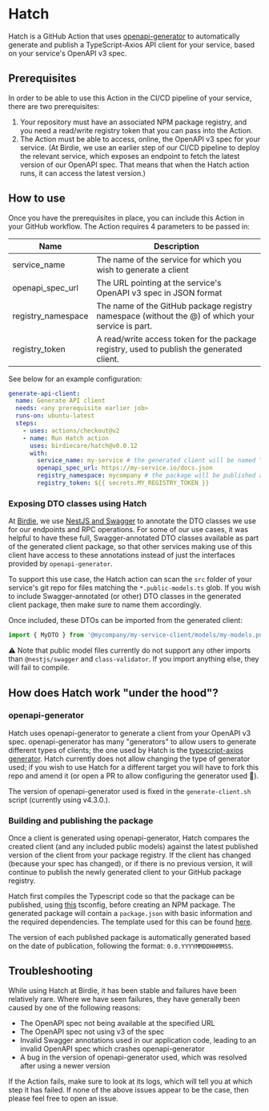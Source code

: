 # Hatch

Hatch is a GitHub Action that uses [openapi-generator](https://github.com/OpenAPITools/openapi-generator) to automatically generate and publish a TypeScript-Axios API client for your service, based on your service's OpenAPI v3 spec.

## Prerequisites

In order to be able to use this Action in the CI/CD pipeline of your service, there are two prerequisites:

1. Your repository must have an associated NPM package registry, and you need a read/write registry token that you can pass into the Action.
2. The Action must be able to access, online, the OpenAPI v3 spec for your service. (At Birdie, we use an earlier step of our CI/CD pipeline to deploy the relevant service, which exposes an endpoint to fetch the latest version of our OpenAPI spec. That means that when the Hatch action runs, it can access the latest version.)

## How to use


Once you have the prerequisites in place, you can include this Action in your GitHub workflow. The Action requires 4 parameters to be passed in:

| Name                     | Description                                                                                      |
| -----------              | -----------                                                                                      |
| service_name             | The name of the service for which you wish to generate a client                                  |
| openapi_spec_url         | The URL pointing at the service's OpenAPI v3 spec in JSON format                                 |
| registry_namespace       | The name of the GitHub package registry namespace (without the @) of which your service is part. |
| registry_token           | A read/write access token for the package registry, used to publish the generated client.        |

See below for an example configuration:

```yaml
generate-api-client:
  name: Generate API client
  needs: <any prerequisite earlier job>
  runs-on: ubuntu-latest
  steps:
    - uses: actions/checkout@v2
    - name: Run Hatch action
      uses: birdiecare/hatch@v0.0.12 
      with:
        service_name: my-service # the generated client will be named "my-service-client"
        openapi_spec_url: https://my-service.io/docs.json
        registry_namespace: mycompany # the package will be published as @mycompany/my-service-client
        registry_token: ${{ secrets.MY_REGISTRY_TOKEN }}
```

### Exposing DTO classes using Hatch

At [Birdie](https://birdie.care), we use [NestJS and Swagger](https://docs.nestjs.com/openapi/introduction) to annotate the DTO classes we use for our endpoints and RPC operations. For some of our use cases, it was helpful to have these full, Swagger-annotated DTO classes available as part of the generated client package, so that other services making use of this client have access to these annotations instead of just the interfaces provided by `openapi-generator`.

To support this use case, the Hatch action can scan the `src` folder of your service's git repo for files matching the `*.public-models.ts` glob. If you wish to include Swagger-annotated (or other) DTO classes in the generated client package, then make sure to name them accordingly.

Once included, these DTOs can be imported from the generated client:


```ts
import { MyDTO } from '@mycompany/my-service-client/models/my-models.public-models';
```
⚠️  Note that public model files currently do not support any other imports than `@nestjs/swagger` and `class-validator`. If you import anything else, they will fail to compile.

## How does Hatch work "under the hood"?

### openapi-generator
Hatch uses openapi-generator to generate a client from your OpenAPI v3 spec. openapi-generator has many "generators" to allow users to generate different types of clients; the one used by Hatch is the [typescript-axios generator](https://openapi-generator.tech/docs/generators/typescript-axios). Hatch currently does not allow changing the type of generator used; if you wish to use Hatch for a different target you will have to fork this repo and amend it (or open a PR to allow configuring the generator used 🤩).

The version of openapi-generator used is fixed in the `generate-client.sh` script (currently using v4.3.0.).

### Building and publishing the package
Once a client is generated using openapi-generator, Hatch compares the created client (and any included public models) against the latest published version of the client from your package registry. If the client has changed (because your spec has changed), or if there is no previous version, it will continue to publish the newly generated client to your GitHub package registry.

Hatch first compiles the Typescript code so that the package can be published, using [this](templates/tsconfig.json) tsconfig, before creating an NPM package. The generated package will contain a `package.json` with basic information and the required dependencies. The template used for this can be found [here](templates/package.json.template). 

The version of each published package is automatically generated based on the date of publication, following the format: `0.0.YYYYMMDDHHMMSS`. 

## Troubleshooting

While using Hatch at Birdie, it has been stable and failures have been relatively rare. Where we have seen failures, they have generally been caused by one of the following reasons:

- The OpenAPI spec not being available at the specified URL
- The OpenAPI spec not using v3 of the spec
- Invalid Swagger annotations used in our application code, leading to an invalid OpenAPI spec which crashes openapi-generator
- A bug in the version of openapi-generator used, which was resolved after using a newer version

If the Action fails, make sure to look at its logs, which will tell you at which step it has failed. If none of the above issues appear to be the case, then please feel free to open an issue.
